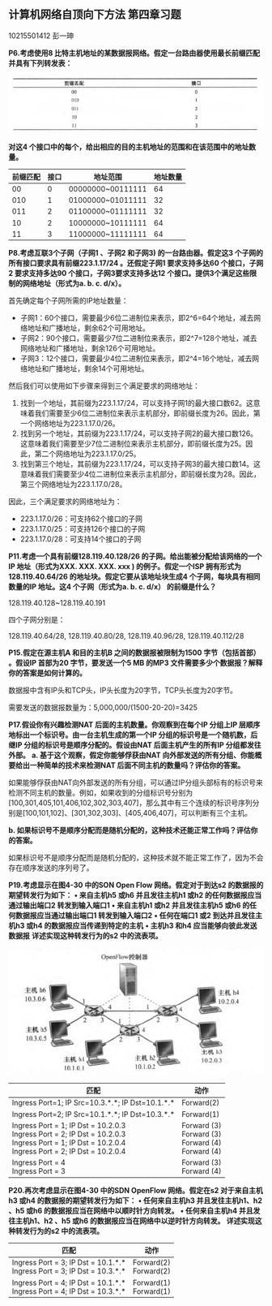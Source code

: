 ## 计算机网络自顶向下方法 第四章习题

10215501412 彭一珅

**P6.考虑使用8 比特主机地址的某数据报网络。假定一台路由器使用最长前缀匹配并具有下列转发表：**

**![image-20230607163621736](image/hw4-10215501412-彭一珅/image-20230607163621736.png)**

**对这4 个接口中的每个，给出相应的目的主机地址的范围和在该范围中的地址数量。**

| 前缀匹配 | 接口 | 地址范围          | 地址数量 |
| -------- | ---- | ----------------- | -------- |
| 00       | 0    | 00000000~00111111 | 64       |
| 010      | 1    | 01000000~01011111 | 32       |
| 011      | 2    | 01100000~01111111 | 32       |
| 10       | 2    | 10000000~10111111 | 64       |
| 11       | 3    | 11000000~11111111 | 64       |

**P8.考虑互联3个子网（子网1 、子网2 和子网3) 的一台路由器。假定这3 个子网的所有接口要求具有前缀223.1.17/24 。还假定子网1 要求支持多达60 个接口，子网2 要求支持多达90 个接口，子网3要求支持多达12 个接口。提供3个满足这些限制的网络地址（形式为a. b. c. d/x）。**

首先确定每个子网所需的IP地址数量：

- 子网1：60个接口，需要最少6位二进制位来表示，即2^6=64个地址，减去网络地址和广播地址，剩余62个可用地址。
- 子网2：90个接口，需要最少7位二进制位来表示，即2^7=128个地址，减去网络地址和广播地址，剩余126个可用地址。
- 子网3：12个接口，需要最少4位二进制位来表示，即2^4=16个地址，减去网络地址和广播地址，剩余14个可用地址。

然后我们可以使用如下步骤来得到三个满足要求的网络地址：

1. 找到一个地址，其前缀为223.1.17/24，可以支持子网1的最大接口数62。这意味着我们需要至少6位二进制位来表示主机部分，即前缀长度为26。因此，第一个网络地址为223.1.17.0/26。
2. 找到另一个地址，其前缀为223.1.17/24，可以支持子网2的最大接口数126。这意味着我们需要至少7位二进制位来表示主机部分，即前缀长度为25。因此，第二个网络地址为223.1.17.0/25。
3. 找到第三个地址，其前缀为223.1.17/24，可以支持子网3的最大接口数14。这意味着我们需要至少4位二进制位来表示主机部分，即前缀长度为28。因此，第三个网络地址为223.1.17.0/28。

因此，三个满足要求的网络地址为：

- 223.1.17.0/26：可支持62个接口的子网
- 223.1.17.0/25：可支持126个接口的子网
- 223.1.17.0/28：可支持14个接口的子网

**P11.考虑一个具有前缀128.119.40.128/26 的子网。给出能被分配给该网络的一个IP 地址（形式为XXX. XXX. XXX. xxx ) 的例子。假定一个ISP 拥有形式为128.119.40.64/26 的地址块。假定它要从该地址块生成4 个子网，每块具有相同数量的IP 地址。这4 个子网（形式为a. b. c. d/x） 的前缀是什么？**

128.119.40.128~128.119.40.191

四个子网分别是：

128.119.40.64/28, 128.119.40.80/28, 128.119.40.96/28, 128.119.40.112/28

**P15.假定在源主机A 和目的主机B 之间的数据报被限制为1500 字节（包括首部） 。假设IP 首部为20 字节，要发送一个5 MB 的MP3 文件需要多少个数据报？解释你的答案是如何计算的。**

数据报中含有IP头和TCP头，IP头长度为20字节，TCP头长度为20字节。

需要发送的数据报数量为：5,000,000/(1500-20-20)=3425

**P17.假设你有兴趣检测NAT 后面的主机数量。你观察到在每个IP 分组上IP 层顺序地标出一个标识号。由一台主机生成的第一个IP 分组的标识号是一个随机数，后继IP 分组的标识号是顺序分配的。假设由NAT 后面主机产生的所有IP 分组都发往外部。**
**a. 基于这个观察，假定你能够俘获由NAT 向外部发送的所有分组、你能概要给出一种简单的技术来检测NAT 后面不同主机的数量吗？评估你的答案。**

如果能够俘获由NAT向外部发送的所有分组，可以通过IP分组头部标有的标识号来检测不同主机的数量。例如，如果收到的分组标识号分别为[100,301,405,101,406,102,302,303,407]，那么其中有三个连续的标识号序列分别是[100,101,102]、[301,302,303]、[405,406,407]，可以判断有三个主机。

**b. 如果标识号不是顺序分配而是随机分配的，这种技术还能正常工作吗？评估你的答案。**

如果标识号不是顺序分配而是随机分配的，这种技术就不能正常工作了，因为不会存在顺序发送的序列号了。

**P19.考虑显示在图4-30 中的SON Open Flow 网络。假定对于到达s2 的数据报的期望转发行为如下：**
**• 来自主机h5 或h6 并且发往主机h1 或h2 的任何数据报应当通过输出端口2 转发到输入端口1**
**• 来自主机h1 或h2 并且发往主机h5 或h6 的任何数据报应当通过输出端口1 转发到输入端口2** 
**• 任何在端口1 或2 到达并且发往主机h3 或h4 的数据报应当传递到特定的主机**
**• 主机h3 和h4 应当能够向彼此发送数据报**
**详述实现这种转发行为的s2 中的流表项。**

![image-20230607170752928](image/hw4-10215501412-彭一珅/image-20230607170752928.png)

| 匹配                                                         | 动作                                                        |
| ------------------------------------------------------------ | ----------------------------------------------------------- |
| Ingress Port=1; IP Src=10.3.\*.\*; IP Dst=10.1.\*.\*         | Forward(2)                                                  |
| Ingress Port=2; IP Src=10.1.\*.\*; IP Dst=10.3.\*.\*         | Forward(1)                                                  |
| Ingress Port = 1; IP Dst = 10.2.0.3<br/>Ingress Port = 2; IP Dst = 10.2.0.3<br/>Ingress Port = 1; IP Dst = 10.2.0.4<br/>Ingress Port = 2; IP Dst = 10.2.0.4 | Forward (3)<br/>Forward (3)<br/>Forward (4)<br/>Forward (4) |
| Ingress Port = 4<br/>Ingress Port = 3                        | Forward (3)<br/>Forward (4)                                 |

**P20.再次考虑显示在图4-30 中的SDN OpenFlow 网络。假定在s2 对于来自主机h3 或h4 的数据报的期望转发行为如下：**
**• 任何来自主机h3 并且发往主机h1、h2 、h5 或h6 的数据报应当在网络中以顺时针方向转发。**
**• 任何来自主机h4 并且发往主机h1、h2 、h5 或h6 的数据报应当在网络中以逆时针方向转发。**
**详述实现这种转发行为的s2 中的流表项。**

| 匹配                                                         | 动作                      |
| ------------------------------------------------------------ | ------------------------- |
| Ingress Port = 3; IP Dst = 10.1.\*.\*<br/>Ingress Port = 3; IP Dst = 10.3.\*.\* | Forward(2)<br/>Forward(2) |
| Ingress Port = 4; IP Dst = 10.1.\*.\*<br/>Ingress Port = 4; IP Dst = 10.3.\*.\* | Forward(1)<br/>Forward(1) |